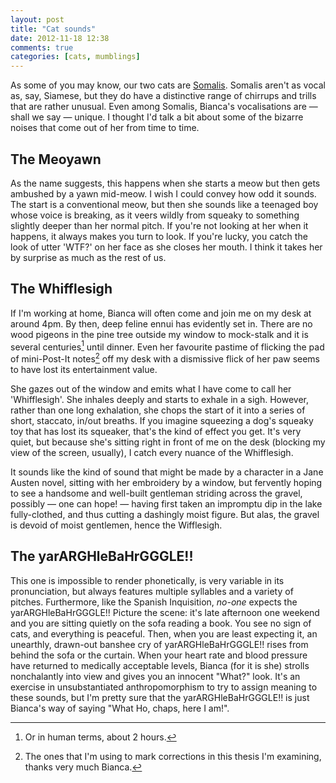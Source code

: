 ```yaml
---
layout: post
title: "Cat sounds"
date: 2012-11-18 12:38
comments: true
categories: [cats, mumblings]
---
```


As some of you may know, our two cats are [Somalis][1]. Somalis aren't as vocal as, say, Siamese, but they do have a distinctive range of chirrups and trills that are rather unusual. Even among Somalis, Bianca's vocalisations are &mdash; shall we say &mdash; unique. I thought I'd talk a bit about some of the bizarre noises that come out of her from time to time.

## The Meoyawn ##

As the name suggests, this happens when she starts a meow but then gets ambushed by a yawn mid-meow. I wish I could convey how odd it sounds. The start is a conventional meow, but then she sounds like a teenaged boy whose voice is breaking, as it veers wildly from squeaky to something slightly deeper than her normal pitch. If you're not looking at her when it happens, it always makes you turn to look. If you're lucky, you catch the look of utter 'WTF?' on her face as she closes her mouth. I think it takes her by surprise as much as the rest of us.

## The Whifflesigh ##

If I'm working at home, Bianca will often come and join me on my desk at around 4pm. By then, deep feline ennui has evidently set in. There are no wood pigeons in the pine tree outside my window to mock-stalk and it is several centuries[^1] until dinner. Even her favourite pastime of flicking the pad of mini-Post-It notes[^2] off my desk with a dismissive flick of her paw seems to have lost its entertainment value.

She gazes out of the window and emits what I have come to call her 'Whifflesigh'. She inhales deeply and starts to exhale in a sigh. However, rather than one long exhalation, she chops the start of it into a series of short, staccato, in/out breaths. If you imagine squeezing a dog's squeaky toy that has lost its squeaker, that's the kind of effect you get. It's very quiet, but because she's sitting right in front of me on the desk (blocking my view of the screen, usually), I catch every nuance of the Whifflesigh.

It sounds like the kind of sound that might be made by a character in a Jane Austen novel, sitting with her embroidery by a window, but fervently hoping to see a handsome and well-built gentleman striding across the gravel, possibly &mdash; one can hope! &mdash; having first taken an impromptu dip in the lake fully-clothed, and thus cutting a dashingly moist figure. But alas, the gravel is devoid of moist gentlemen, hence the Wifflesigh.

## The yarARGHleBaHrGGGLE!! ##

This one is impossible to render phonetically, is very variable in its pronunciation, but always features multiple syllables and a variety of pitches. Furthermore, like the Spanish Inquisition, _no-one_ expects the yarARGHleBaHrGGGLE!! Picture the scene: it's late afternoon one weekend and you are sitting quietly on the sofa reading a book. You see no sign of cats, and everything is peaceful. Then, when you are least expecting it, an unearthly, drawn-out banshee cry of yarARGHleBaHrGGGLE!! rises from behind the sofa or the curtain. When your heart rate and blood pressure have returned to medically acceptable levels, Bianca (for it is she) strolls nonchalantly into view and gives you an innocent "What?" look. It's an exercise in unsubstantiated anthropomorphism to try to assign meaning to these sounds, but I'm pretty sure that the yarARGHleBaHrGGGLE!! is just Bianca's way of saying "What Ho, chaps, here I am!".

[^1]: Or in human terms, about 2 hours.
[^2]: The ones that I'm using to mark corrections in this thesis I'm examining, thanks very much Bianca.

[1]: https://en.wikipedia.org/wiki/Somali_(cat)


